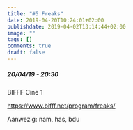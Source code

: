 ```yaml
---
title: "#5 Freaks"
date: 2019-04-20T10:24:01+02:00
publishdate: 2019-04-02T13:14:44+02:00
image: ""
tags: []
comments: true
draft: false
---
```


##### 20/04/19 - 20:30

BIFFF Cine 1
<!--more-->

<https://www.bifff.net/program/freaks/>

Aanwezig: nam, has, bdu

